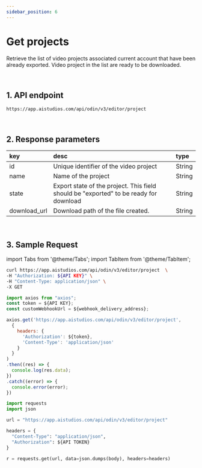 ```yaml
---
sidebar_position: 6
---
```


# Get projects

Retrieve the list of video projects associated current account that have been already exported. Video project in the list are ready to be downloaded.

<br/>

## 1. API endpoint

```http
https://app.aistudios.com/api/odin/v3/editor/project
```

<br/>

## 2. Response parameters
|key|desc|type|
|:---|:---|:---|
|id|Unique identifier of the video project|String|
|name|Name of the project|String|
|state|Export state of the project. This field should be "exported" to be ready for download|String|
|download_url|Download path of the file created.|String|

<br/>


## 3. Sample Request

import Tabs from '@theme/Tabs';
import TabItem from '@theme/TabItem';

<Tabs>
<TabItem value="curl" label="cURL">

```bash
curl https://app.aistudios.com/api/odin/v3/editor/project  \
-H "Authorization: ${API KEY}" \
-H "Content-Type: application/json" \
-X GET 
```

</TabItem>
<TabItem value="js" label="Node.js">

```js
import axios from "axios";
const token = ${API KEY};
const customWebhookUrl = ${webhook_delivery_address};

axios.get('https://app.aistudios.com/api/odin/v3/editor/project', 
  {
    headers: {
      'Authorization': ${token},
      'Content-Type': 'application/json'
    }
  }
)
.then((res) => {
  console.log(res.data);
})
.catch((error) => {
  console.error(error);
})
```

</TabItem>
<TabItem value="py" label="Python">

```py
import requests
import json

url = "https://app.aistudios.com/api/odin/v3/editor/project"

headers = {
  "Content-Type": "application/json",
  "Authorization": ${API TOKEN}
}

r = requests.get(url, data=json.dumps(body), headers=headers)
```

</TabItem>
</Tabs>
